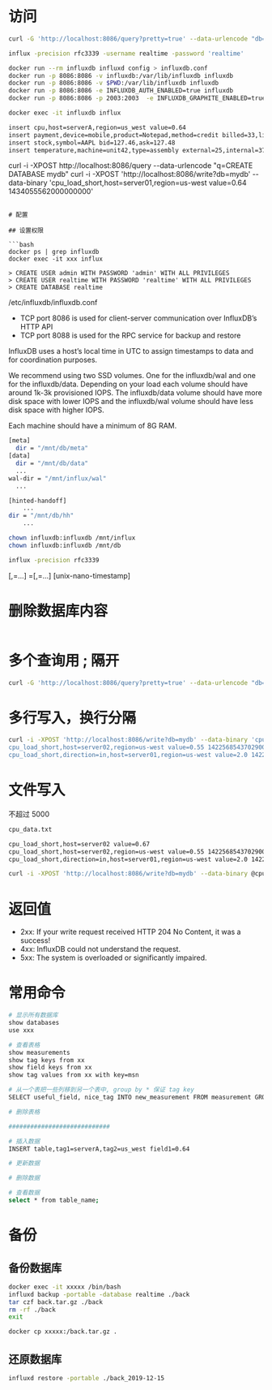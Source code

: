 # 访问

```bash
curl -G 'http://localhost:8086/query?pretty=true' --data-urlencode "db=realtime" --data-urlencode "q=SELECT \"value\" FROM \"cpu_load_short\" WHERE \"region\"='us-west'"

influx -precision rfc3339 -username realtime -password 'realtime'

docker run --rm influxdb influxd config > influxdb.conf
docker run -p 8086:8086 -v influxdb:/var/lib/influxdb influxdb  
docker run -p 8086:8086 -v $PWD:/var/lib/influxdb influxdb
docker run -p 8086:8086 -e INFLUXDB_AUTH_ENABLED=true influxdb
docker run -p 8086:8086 -p 2003:2003  -e INFLUXDB_GRAPHITE_ENABLED=true  influxdb

docker exec -it influxdb influx

insert cpu,host=serverA,region=us_west value=0.64
insert payment,device=mobile,product=Notepad,method=credit billed=33,licenses=3i 1434067467100293230
insert stock,symbol=AAPL bid=127.46,ask=127.48
insert temperature,machine=unit42,type=assembly external=25,internal=37 1434067467000000000
```

curl -i -XPOST http://localhost:8086/query --data-urlencode "q=CREATE DATABASE mydb"
curl -i -XPOST 'http://localhost:8086/write?db=mydb' --data-binary 'cpu_load_short,host=server01,region=us-west value=0.64 1434055562000000000'
```

# 配置

## 设置权限

```bash
docker ps | grep influxdb
docker exec -it xxx influx

> CREATE USER admin WITH PASSWORD 'admin' WITH ALL PRIVILEGES
> CREATE USER realtime WITH PASSWORD 'realtime' WITH ALL PRIVILEGES
> CREATE DATABASE realtime
```

/etc/influxdb/influxdb.conf

* TCP port 8086 is used for client-server communication over InfluxDB’s HTTP API
* TCP port 8088 is used for the RPC service for backup and restore

InfluxDB uses a host’s local time in UTC to assign timestamps to data and for coordination purposes.

We recommend using two SSD volumes. One for the influxdb/wal and one for the influxdb/data. Depending on your load each volume should have around 1k-3k provisioned IOPS. The influxdb/data volume should have more disk space with lower IOPS and the influxdb/wal volume should have less disk space with higher IOPS.

Each machine should have a minimum of 8G RAM.

```bash
[meta]
  dir = "/mnt/db/meta"
[data]
  dir = "/mnt/db/data"
  ...
wal-dir = "/mnt/influx/wal"
  ...

[hinted-handoff]
    ...
dir = "/mnt/db/hh"
    ...

chown influxdb:influxdb /mnt/influx
chown influxdb:influxdb /mnt/db

influx -precision rfc3339
```

<measurement>[,<tag-key>=<tag-value>...] <field-key>=<field-value>[,<field2-key>=<field2-value>...] [unix-nano-timestamp]

# 删除数据库内容

```bash
```

# 多个查询用 ; 隔开

```bash
curl -G 'http://localhost:8086/query?pretty=true' --data-urlencode "db=mydb" --data-urlencode "q=SELECT \"value\" FROM \"cpu_load_short\" WHERE \"region\"='us-west';SELECT count(\"value\") FROM \"cpu_load_short\" WHERE \"region\"='us-west'"
```

# 多行写入，换行分隔

```bash
curl -i -XPOST 'http://localhost:8086/write?db=mydb' --data-binary 'cpu_load_short,host=server02 value=0.67
cpu_load_short,host=server02,region=us-west value=0.55 1422568543702900257
cpu_load_short,direction=in,host=server01,region=us-west value=2.0 1422568543702900257'
```

# 文件写入

不超过 5000

```bash
cpu_data.txt

cpu_load_short,host=server02 value=0.67
cpu_load_short,host=server02,region=us-west value=0.55 1422568543702900257
cpu_load_short,direction=in,host=server01,region=us-west value=2.0 1422568543702900257

curl -i -XPOST 'http://localhost:8086/write?db=mydb' --data-binary @cpu_data.txt
```

# 返回值

* 2xx: If your write request received HTTP 204 No Content, it was a success!
* 4xx: InfluxDB could not understand the request.
* 5xx: The system is overloaded or significantly impaired.

# 常用命令

```bash
# 显示所有数据库
show databases
use xxx

# 查看表格
show measurements
show tag keys from xx
show field keys from xx
show tag values from xx with key=msn

# 从一个表把一些列移到另一个表中, group by * 保证 tag key
SELECT useful_field, nice_tag INTO new_measurement FROM measurement GROUP BY *

# 删除表格

############################

# 插入数据
INSERT table,tag1=serverA,tag2=us_west field1=0.64

# 更新数据

# 删除数据

# 查看数据
select * from table_name;
```

# 备份

## 备份数据库

```bash
docker exec -it xxxxx /bin/bash
influxd backup -portable -database realtime ./back
tar czf back.tar.gz ./back
rm -rf ./back
exit

docker cp xxxxx:/back.tar.gz .
```

## 还原数据库

```bash
influxd restore -portable ./back_2019-12-15
```
